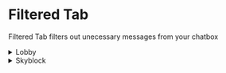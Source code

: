 # Filtered Tab <br>
Filtered Tab filters out unecessary messages from your chatbox <br>

<details>
  <summary> Lobby </summary>
  
  - Maxed hyped message <br>
  ![useless field](#image%20link%20goes%20here "alt-text goes here")
  - Restart list
  
</details>
  
<details>
  <summary> Skyblock </summary>
  
  - Useless Bazaar Message <br>
  ![useless field](#image%20link%20goes%20here "alt-text goes here")
  - Restart list <br>
  - Testing
  
</details>
